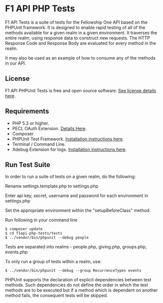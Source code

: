 F1 API PHP Tests
====================

F1 API Tests is a suite of tests for the Fellowship One API based on the PHPUnit framework.  It is designed to enable rapid testing of all of the methods available for a given realm in a given environment.  It traverses the entire realm, using response data to construct new requests.  The HTTP Response Code and Response Body are evaluated for every method in the realm.  

It may also be used as an example of how to consume any of the methods in our API.


License
-------
F1 API PHPUnit Tests is free and open source software.
[See license details here](https://github.com/fellowshiptech/f1api-php-tests/blob/master/license.txt).


Requirements
-------------

* PHP 5.3 or higher.
* PECL OAuth Extension. [Details Here](http://php.net/oauth).
* Composer
* PHPUnit Test Framework.  [Installation instructions here](http://www.phpunit.de/manual/current/en/installation.html).
* Terminal / Command Line.
* Xdebug Extension for logs. [Installation instructions here](http://xdebug.org/).


Run Test Suite
---------------

In order to run a suite of tests on a given realm, do the following:

Rename settings.template.php to settings.php

Enter api key, secret, username and password for each environment in settings.php

Set the appropriate environment within the "setupBeforeClass" method.

Run following in your command line

    $ composer update 
    $ cd f1api-php-tests/tests
    $ ../vendor/bin/phpunit --debug people

Tests are separated into realms - people.php, giving.php, groups.php, events.php

To only run a group of tests within a realm, use:

	$ ../vendor/bin/phpunit --debug --group RecurrenceTypes events

PHPUnit supports the declaration of explicit dependencies between test methods. Such dependencies do not define the order in which the test methods are to be executed but if a method which is dependent on another method fails, the consequent tests will be skipped.